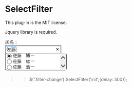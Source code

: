 # SelectFilter
This plug-in is the MIT license.

Jquery library is required.

![エビフライトライアングル](image/image.png "サンプル")

>> $('.filter-change').SelectFilter('init',{delay: 300});
